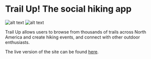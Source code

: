 # Trail Up! The social hiking app

![alt text](https://github.com/Benjaminpjacobs/trail-up/tree/master/screen_shots/TrailUpSS1.jpeg)
![alt text](https://github.com/Benjaminpjacobs/trail-up/tree/master/screen_shots/TrailUpSS2.jpeg)

Trail Up allows users to browse from thousands of trails across North America and create hiking events, and connect with other outdoor enthusiasts.

The live version of the site can be found [here](https://trail-up.herokuapp.com).
